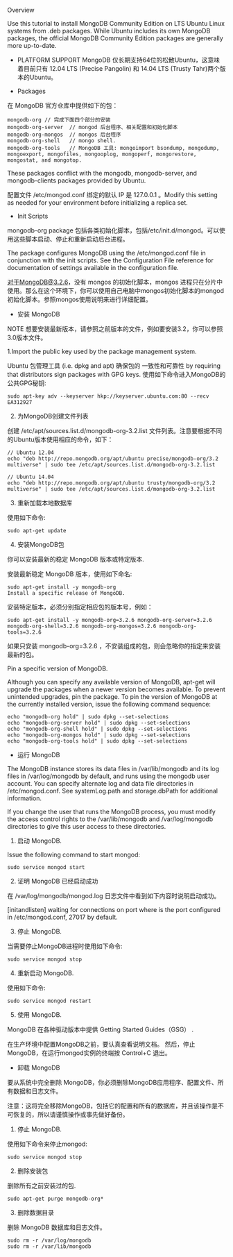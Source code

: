 Overview

Use this tutorial to install MongoDB Community Edition on LTS Ubuntu Linux systems from .deb packages. While Ubuntu includes its own MongoDB packages, the official MongoDB Community Edition packages are generally more up-to-date.

- PLATFORM SUPPORT
MongoDB 仅长期支持64位的松散Ubuntu，这意味着目前只有 12.04 LTS (Precise Pangolin) 和 14.04 LTS (Trusty Tahr)两个版本的Ubuntu。

- Packages

在 MongoDB 官方仓库中提供如下的包：
```
mongodb-org	// 完成下面四个部分的安装
mongodb-org-server	// mongod 后台程序、相关配置和初始化脚本
mongodb-org-mongos	// mongos 后台程序
mongodb-org-shell	// mongo shell.
mongodb-org-tools	// MongoDB 工具: mongoimport bsondump, mongodump, mongoexport, mongofiles, mongooplog, mongoperf, mongorestore, mongostat, and mongotop.
```
These packages conflict with the mongodb, mongodb-server, and mongodb-clients packages provided by Ubuntu.


配置文件 /etc/mongod.conf 绑定的默认 IP 是 127.0.0.1 。Modify this setting as needed for your environment before initializing a replica set.

- Init Scripts

 mongodb-org package 包括各类初始化脚本，包括/etc/init.d/mongod。可以使用这些脚本启动、停止和重新启动后台进程。

The package configures MongoDB using the /etc/mongod.conf file in conjunction with the init scripts. See the Configuration File reference for documentation of settings available in the configuration file.

对于MongoDB@3.2.6，没有 mongos 的初始化脚本，mongos 进程只在分片中使用。那么在这个环境下，你可以使用自己电脑中mongos初始化脚本的mongod初始化脚本。参照mongos使用说明来进行详细配置。
 

- 安装 MongoDB

NOTE
想要安装最新版本，请参照之前版本的文件，例如要安装3.2，你可以参照3.0版本文件。

1.Import the public key used by the package management system.

Ubuntu 包管理工具 (i.e. dpkg and apt) 确保包的 一致性和可靠性 by requiring that distributors sign packages with GPG keys. 使用如下命令进入MongoDB的公共GPG秘钥:
```
sudo apt-key adv --keyserver hkp://keyserver.ubuntu.com:80 --recv EA312927
```
2. 为MongoDB创建文件列表

创建 /etc/apt/sources.list.d/mongodb-org-3.2.list 文件列表。注意要根据不同的Ubuntu版本使用相应的命令，如下：
```
// Ubuntu 12.04
echo "deb http://repo.mongodb.org/apt/ubuntu precise/mongodb-org/3.2 multiverse" | sudo tee /etc/apt/sources.list.d/mongodb-org-3.2.list

// Ubuntu 14.04
echo "deb http://repo.mongodb.org/apt/ubuntu trusty/mongodb-org/3.2 multiverse" | sudo tee /etc/apt/sources.list.d/mongodb-org-3.2.list
```

3. 重新加载本地数据库

使用如下命令:
```
sudo apt-get update
```

4. 安装MongoDB包

你可以安装最新的稳定 MongoDB 版本或特定版本.

安装最新稳定 MongoDB 版本，使用如下命名:
```
sudo apt-get install -y mongodb-org
Install a specific release of MongoDB.
```
安装特定版本，必须分别指定相应包的版本号，例如：

```
sudo apt-get install -y mongodb-org=3.2.6 mongodb-org-server=3.2.6 mongodb-org-shell=3.2.6 mongodb-org-mongos=3.2.6 mongodb-org-tools=3.2.6
```
如果只安装 mongodb-org=3.2.6 ，不安装组成的包，则会忽略你的指定来安装最新的包。

Pin a specific version of MongoDB.

Although you can specify any available version of MongoDB, apt-get will upgrade the packages when a newer version becomes available. To prevent unintended upgrades, pin the package. To pin the version of MongoDB at the currently installed version, issue the following command sequence:
```
echo "mongodb-org hold" | sudo dpkg --set-selections
echo "mongodb-org-server hold" | sudo dpkg --set-selections
echo "mongodb-org-shell hold" | sudo dpkg --set-selections
echo "mongodb-org-mongos hold" | sudo dpkg --set-selections
echo "mongodb-org-tools hold" | sudo dpkg --set-selections
```

- 运行 MongoDB 

The MongoDB instance stores its data files in /var/lib/mongodb and its log files in /var/log/mongodb by default, and runs using the mongodb user account. You can specify alternate log and data file directories in /etc/mongod.conf. See systemLog.path and storage.dbPath for additional information.

If you change the user that runs the MongoDB process, you must modify the access control rights to the /var/lib/mongodb and /var/log/mongodb directories to give this user access to these directories.

1. 启动 MongoDB.

Issue the following command to start mongod:
```
sudo service mongod start
```

2. 证明 MongoDB 已经启动成功

在 /var/log/mongodb/mongod.log 日志文件中看到如下内容时说明启动成功。

[initandlisten] waiting for connections on port <port>
where <port> is the port configured in /etc/mongod.conf, 27017 by default.

3. 停止 MongoDB.

当需要停止MongoDB进程时使用如下命令:
```
sudo service mongod stop
```

4. 重新启动 MongoDB.

使用如下命令:
```
sudo service mongod restart
```

5. 使用 MongoDB.

MongoDB 在各种驱动版本中提供 Getting Started Guides（GSG） .

在生产环境中配置MongoDB之前，要认真查看说明文档。
然后，停止MongoDB，在运行mongod实例的终端按 Control+C 退出。

- 卸载 MongoDB

要从系统中完全删除 MongoDB，你必须删除MongoDB应用程序、配置文件、所有数据和日志文件。

注意：这将完全移除MongoDB，包括它的配置和所有的数据库，并且该操作是不可恢复的，所以请谨慎操作或事先做好备份。
1. 停止 MongoDB.

使用如下命令来停止mongod:
```
sudo service mongod stop
```

2. 删除安装包

删除所有之前安装过的包.
```
sudo apt-get purge mongodb-org*
```

3. 删除数据目录

删除 MongoDB 数据库和日志文件。

```
sudo rm -r /var/log/mongodb
sudo rm -r /var/lib/mongodb
```